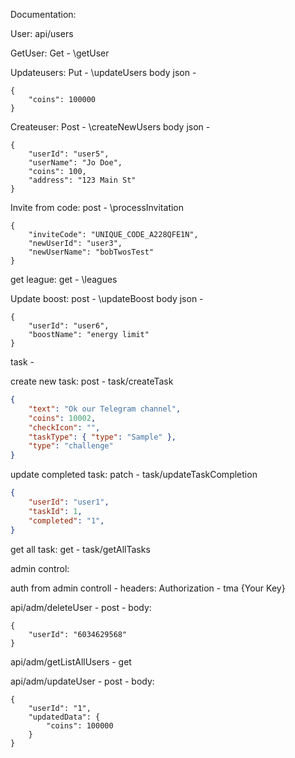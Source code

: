 Documentation:

User: api/users

GetUser: Get - \getUser

Updateusers: Put - \updateUsers body json -

```
{
    "coins": 100000
}
```

Createuser: Post - \createNewUsers body json -

```
{
    "userId": "user5",
    "userName": "Jo Doe",
    "coins": 100,
    "address": "123 Main St"
}
```

Invite from code: post - \processInvitation

```
{
    "inviteCode": "UNIQUE_CODE_A228QFE1N",
    "newUserId": "user3",
    "newUserName": "bobTwosTest"
}
```

get league: get - \leagues

Update boost: post - \updateBoost body json -

```
{
    "userId": "user6",
    "boostName": "energy limit"
}
```

task -

create new task: post - task/createTask

```json
{
    "text": "Ok our Telegram channel",
    "coins": 10002,
    "checkIcon": "",
    "taskType": { "type": "Sample" },
    "type": "challenge"
}
```

update completed task: patch - task/updateTaskCompletion

```json
{
    "userId": "user1",
    "taskId": 1,
    "completed": "1",
}
```

get all task: get - task/getAllTasks

admin control:

auth from admin controll - headers: Authorization  - tma {Your Key}

api/adm/deleteUser - post - body:

```
{
    "userId": "6034629568"
}
```

api/adm/getListAllUsers - get

api/adm/updateUser - post - body:

```
{
    "userId": "1",
    "updatedData": {
        "coins": 100000
    }
}
```